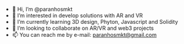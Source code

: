 - 👋 Hi, I’m @paranhosmkt
- 👀 I’m interested in develop solutions with AR and VR
- 🌱 I’m currently learning 3D design, Phyton, Javascript and Solidity
- 💞️ I’m looking to collaborate on AR/VR and web3 projects
- 📫 You can reach me by e-mail: paranhosmkt@gmail.com




